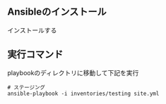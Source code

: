## Ansibleのインストール
インストールする

## 実行コマンド
playbookのディレクトリに移動して下記を実行
```
# ステージング
ansible-playbook -i inventories/testing site.yml 
```